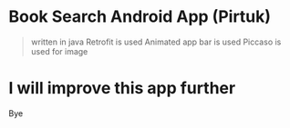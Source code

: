 # Book Search Android App (Pirtuk)

> written in java
> Retrofit is used
> Animated app bar is used
> Piccaso is used for image 

# I will improve this app further
Bye 
